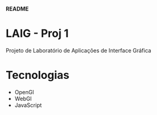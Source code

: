__README__
# LAIG - Proj 1

Projeto de Laboratório de Aplicações de Interface Gráfica 

# Tecnologias
- OpenGl
- WebGl
- JavaScript
